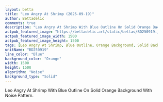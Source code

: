 ```yaml
---
layout: betta
title: "Leo Angry At Shrimp (2025-09-19)"
author: Bettadelic
comments: true
description: "Leo Angry At Shrimp With Blue Outline On Solid Orange Background With Noise Pattern."
actpub_featured_image: "https://bettadelic.art/static/bettas/BD250919.jpg"
actpub_featured_image_width: 1500
actpub_featured_image_height: 1500
tags: [Leo Angry At Shrimp, Blue Outline, Orange Background, Solid Background Pattern, Noise Pattern, September 2025]
unitName: "BD250919"
line_color: "Blue"
background_color: "Orange"
width: 1500
height: 1500
algorithm: "Noise"
background_type: "Solid"
---
```


Leo Angry At Shrimp With Blue Outline On Solid Orange Background With Noise Pattern.
